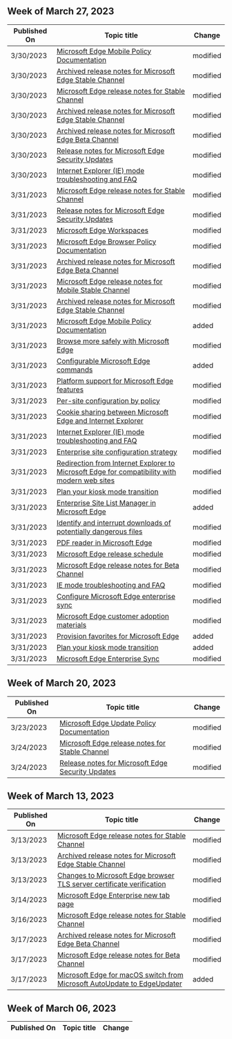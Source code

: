 <!-- This file is generated automatically each week. Changes made to this file will be overwritten.-->



## Week of March 27, 2023


| Published On |Topic title | Change |
|------|------------|--------|
| 3/30/2023 | [Microsoft Edge Mobile Policy Documentation](/DeployEdge/microsoft-edge-mobile-policies) | modified |
| 3/30/2023 | [Archived release notes for Microsoft Edge Stable Channel](/DeployEdge/microsoft-edge-relnote-archive-stable-channel) | modified |
| 3/30/2023 | [Microsoft Edge release notes for Stable Channel](/DeployEdge/microsoft-edge-relnote-stable-channel) | modified |
| 3/30/2023 | [Archived release notes for Microsoft Edge Stable Channel](/DeployEdge/microsoft-edge-relnote-archive-mobile-stable-channel) | modified |
| 3/30/2023 | [Archived release notes for Microsoft Edge Beta Channel](/DeployEdge/microsoft-edge-relnote-archive-beta-channel) | modified |
| 3/30/2023 | [Release notes for Microsoft Edge Security Updates](/DeployEdge/microsoft-edge-relnotes-security) | modified |
| 3/30/2023 | [Internet Explorer (IE) mode troubleshooting and FAQ](/DeployEdge/edge-ie-mode-faq) | modified |
| 3/31/2023 | [Microsoft Edge release notes for Stable Channel](/DeployEdge/microsoft-edge-relnote-stable-channel) | modified |
| 3/31/2023 | [Release notes for Microsoft Edge Security Updates](/DeployEdge/microsoft-edge-relnotes-security) | modified |
| 3/31/2023 | [Microsoft Edge Workspaces](/DeployEdge/microsoft-edge-workspaces) | modified |
| 3/31/2023 | [Microsoft Edge Browser Policy Documentation](/DeployEdge/microsoft-edge-policies) | modified |
| 3/31/2023 | [Archived release notes for Microsoft Edge Beta Channel](/DeployEdge/microsoft-edge-relnote-archive-beta-channel) | modified |
| 3/31/2023 | [Microsoft Edge release notes for Mobile Stable Channel](/DeployEdge/microsoft-edge-relnote-mobile-stable-channel) | modified |
| 3/31/2023 | [Archived release notes for Microsoft Edge Stable Channel](/DeployEdge/microsoft-edge-relnote-archive-stable-channel) | modified |
| 3/31/2023 | [Microsoft Edge Mobile Policy Documentation](/DeployEdge/microsoft-edge-mobile-policies) | added |
| 3/31/2023 | [Browse more safely with Microsoft Edge](/DeployEdge/microsoft-edge-security-browse-safer) | modified |
| 3/31/2023 | [Configurable Microsoft Edge commands](/DeployEdge/edge-learnmore-configurable-edge-commands) | added |
| 3/31/2023 | [Platform support for Microsoft Edge features](/DeployEdge/microsoft-edge-platform-feature-matrix) | modified |
| 3/31/2023 | [Per-site configuration by policy](/DeployEdge/per-site-configuration-by-policy) | modified |
| 3/31/2023 | [Cookie sharing between Microsoft Edge and Internet Explorer](/DeployEdge/edge-ie-mode-add-guidance-cookieshare) | modified |
| 3/31/2023 | [Internet Explorer (IE) mode troubleshooting and FAQ](/DeployEdge/edge-ie-mode-faq) | modified |
| 3/31/2023 | [Enterprise site configuration strategy](/DeployEdge/edge-ie-mode-sitelist) | modified |
| 3/31/2023 | [Redirection from Internet Explorer to Microsoft Edge for compatibility with modern web sites](/DeployEdge/edge-learnmore-neededge) | modified |
| 3/31/2023 | [Plan your kiosk mode transition](/DeployEdge/microsoft-edge-kiosk-mode-transition-plan) | modified |
| 3/31/2023 | [Enterprise Site List Manager in Microsoft Edge ](/DeployEdge/edge-ie-mode-site-list-manager) | added |
| 3/31/2023 | [Identify and interrupt downloads of potentially dangerous files](/DeployEdge/microsoft-edge-security-downloads-interruptions) | modified |
| 3/31/2023 | [PDF reader in Microsoft Edge](/DeployEdge/microsoft-edge-pdf) | modified |
| 3/31/2023 | [Microsoft Edge release schedule](/DeployEdge/microsoft-edge-release-schedule) | modified |
| 3/31/2023 | [Microsoft Edge release notes for Beta Channel](/DeployEdge/microsoft-edge-relnote-beta-channel) | modified |
| 3/31/2023 | [IE mode troubleshooting and FAQ](/DeployEdge/edge-ie-mode-faq) | modified |
| 3/31/2023 | [Configure Microsoft Edge enterprise sync](/DeployEdge/microsoft-edge-enterprise-sync) | modified |
| 3/31/2023 | [Microsoft Edge customer adoption materials](/DeployEdge/microsoft-edge-customer-adoption-kit) | modified |
| 3/31/2023 | [Provision favorites for Microsoft Edge](/DeployEdge/edge-learnmore-provision-favorites) | added |
| 3/31/2023 | [Plan your kiosk mode transition](/DeployEdge/microsoft-edge-kiosk-mode-transition-plan) | added |
| 3/31/2023 | [Microsoft Edge Enterprise Sync](/DeployEdge/microsoft-edge-enterprise-sync) | modified |


## Week of March 20, 2023


| Published On |Topic title | Change |
|------|------------|--------|
| 3/23/2023 | [Microsoft Edge Update Policy Documentation](/DeployEdge/microsoft-edge-update-policies) | modified |
| 3/24/2023 | [Microsoft Edge release notes for Stable Channel](/DeployEdge/microsoft-edge-relnote-stable-channel) | modified |
| 3/24/2023 | [Release notes for Microsoft Edge Security Updates](/DeployEdge/microsoft-edge-relnotes-security) | modified |


## Week of March 13, 2023


| Published On |Topic title | Change |
|------|------------|--------|
| 3/13/2023 | [Microsoft Edge release notes for Stable Channel](/DeployEdge/microsoft-edge-relnote-stable-channel) | modified |
| 3/13/2023 | [Archived release notes for Microsoft Edge Stable Channel](/DeployEdge/microsoft-edge-relnote-archive-stable-channel) | modified |
| 3/13/2023 | [Changes to Microsoft Edge browser TLS server certificate verification](/DeployEdge/microsoft-edge-security-cert-verification) | modified |
| 3/14/2023 | [Microsoft Edge Enterprise new tab page](/DeployEdge/microsoft-edge-enterprise-ntp) | modified |
| 3/16/2023 | [Microsoft Edge release notes for Stable Channel](/DeployEdge/microsoft-edge-relnote-stable-channel) | modified |
| 3/17/2023 | [Archived release notes for Microsoft Edge Beta Channel](/DeployEdge/microsoft-edge-relnote-archive-beta-channel) | modified |
| 3/17/2023 | [Microsoft Edge release notes for Beta Channel](/DeployEdge/microsoft-edge-relnote-beta-channel) | modified |
| 3/17/2023 | [Microsoft Edge for macOS switch from Microsoft AutoUpdate to EdgeUpdater](/DeployEdge/edge-learnmore-edgeupdater-for-macos) | added |


## Week of March 06, 2023


| Published On |Topic title | Change |
|------|------------|--------|
